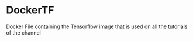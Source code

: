 # DockerTF
Docker File containing the Tensorflow image that is used on all the tutorials of the channel
